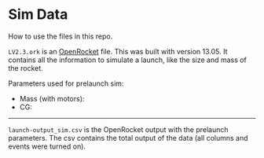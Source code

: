 # Sim Data

How to use the files in this repo.

`LV2.3.ork` is an [OpenRocket](http://openrocket.info/) file.
This was built with version 13.05. It contains all the
information to simulate a launch, like the size and mass of
the rocket.

Parameters used for prelaunch sim:

 - Mass (with motors): 
 - CG: 


---------------------------------------------------------------


`launch-output_sim.csv` is the OpenRocket output with the prelaunch
parameters. The csv contains the total output of the data
(all columns and events were turned on).
